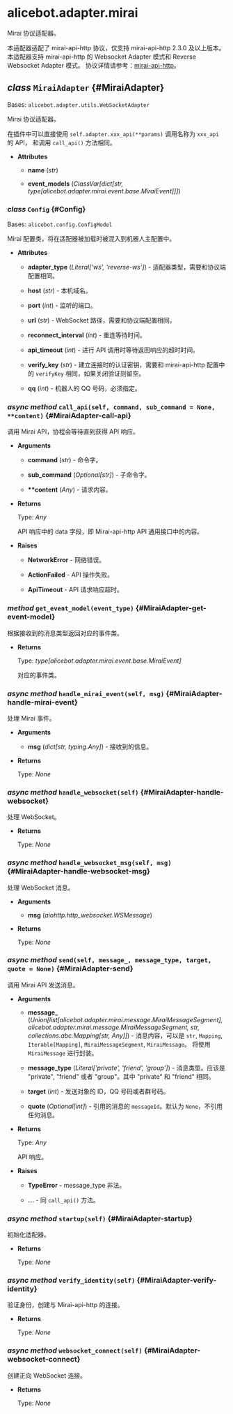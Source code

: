 # alicebot.adapter.mirai

Mirai 协议适配器。

本适配器适配了 mirai-api-http 协议，仅支持 mirai-api-http 2.3.0 及以上版本。
本适配器支持 mirai-api-http 的 Websocket Adapter 模式和 Reverse Websocket Adapter 模式。
协议详情请参考：[mirai-api-http](https://github.com/project-mirai/mirai-api-http)。

## _class_ `MiraiAdapter` {#MiraiAdapter}

Bases: `alicebot.adapter.utils.WebSocketAdapter`

Mirai 协议适配器。

在插件中可以直接使用 `self.adapter.xxx_api(**params)` 调用名称为 `xxx_api` 的 API，
和调用 `call_api()` 方法相同。

- **Attributes**

  - **name** (_str_)

  - **event\_models** (_ClassVar\[dict\[str, type\[alicebot.adapter.mirai.event.base.MiraiEvent\]\]\]_)

### _class_ `Config` {#Config}

Bases: `alicebot.config.ConfigModel`

Mirai 配置类，将在适配器被加载时被混入到机器人主配置中。

- **Attributes**

  - **adapter\_type** (_Literal\['ws', 'reverse-ws'\]_) - 适配器类型，需要和协议端配置相同。

  - **host** (_str_) - 本机域名。

  - **port** (_int_) - 监听的端口。

  - **url** (_str_) - WebSocket 路径，需要和协议端配置相同。

  - **reconnect\_interval** (_int_) - 重连等待时间。

  - **api\_timeout** (_int_) - 进行 API 调用时等待返回响应的超时时间。

  - **verify\_key** (_str_) - 建立连接时的认证密钥，需要和 mirai-api-http 配置中的 `verifyKey` 相同，如果关闭验证则留空。

  - **qq** (_int_) - 机器人的 QQ 号码，必须指定。

### _async method_ `call_api(self, command, sub_command = None, **content)` {#MiraiAdapter-call-api}

调用 Mirai API，协程会等待直到获得 API 响应。

- **Arguments**

  - **command** (_str_) - 命令字。

  - **sub\_command** (_Optional\[str\]_) - 子命令字。

  - **\*\*content** (_Any_) - 请求内容。

- **Returns**

  Type: _Any_

  API 响应中的 data 字段，即 Mirai-api-http API 通用接口中的内容。

- **Raises**

  - **NetworkError** - 网络错误。

  - **ActionFailed** - API 操作失败。

  - **ApiTimeout** - API 请求响应超时。

### _method_ `get_event_model(event_type)` {#MiraiAdapter-get-event-model}

根据接收到的消息类型返回对应的事件类。

- **Returns**

  Type: _type\[alicebot.adapter.mirai.event.base.MiraiEvent\]_

  对应的事件类。

### _async method_ `handle_mirai_event(self, msg)` {#MiraiAdapter-handle-mirai-event}

处理 Mirai 事件。

- **Arguments**

  - **msg** (_dict\[str, typing.Any\]_) - 接收到的信息。

- **Returns**

  Type: _None_

### _async method_ `handle_websocket(self)` {#MiraiAdapter-handle-websocket}

处理 WebSocket。

- **Returns**

  Type: _None_

### _async method_ `handle_websocket_msg(self, msg)` {#MiraiAdapter-handle-websocket-msg}

处理 WebSocket 消息。

- **Arguments**

  - **msg** (_aiohttp.http\_websocket.WSMessage_)

- **Returns**

  Type: _None_

### _async method_ `send(self, message_, message_type, target, quote = None)` {#MiraiAdapter-send}

调用 Mirai API 发送消息。

- **Arguments**

  - **message\_** (_Union\[list\[alicebot.adapter.mirai.message.MiraiMessageSegment\], alicebot.adapter.mirai.message.MiraiMessageSegment, str, collections.abc.Mapping\[str, Any\]\]_) - 消息内容，可以是 `str`, `Mapping`, `Iterable[Mapping]`,
  `MiraiMessageSegment`, `MiraiMessage`。
  将使用 `MiraiMessage` 进行封装。

  - **message\_type** (_Literal\['private', 'friend', 'group'\]_) - 消息类型。应该是 "private", "friend" 或者 "group"。其中 "private" 和 "friend" 相同。

  - **target** (_int_) - 发送对象的 ID，QQ 号码或者群号码。

  - **quote** (_Optional\[int\]_) - 引用的消息的 `messageId`。默认为 `None`，不引用任何消息。

- **Returns**

  Type: _Any_

  API 响应。

- **Raises**

  - **TypeError** - message_type 非法。

  - **...** - 同 `call_api()` 方法。

### _async method_ `startup(self)` {#MiraiAdapter-startup}

初始化适配器。

- **Returns**

  Type: _None_

### _async method_ `verify_identity(self)` {#MiraiAdapter-verify-identity}

验证身份，创建与 Mirai-api-http 的连接。

- **Returns**

  Type: _None_

### _async method_ `websocket_connect(self)` {#MiraiAdapter-websocket-connect}

创建正向 WebSocket 连接。

- **Returns**

  Type: _None_
